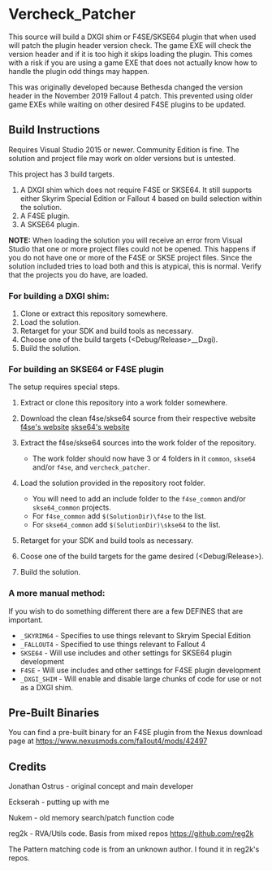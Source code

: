 # Vercheck_Patcher

This source will build a DXGI shim or F4SE/SKSE64 plugin that when used will patch the plugin header version check. The game EXE will check the version header and if it is too high it skips loading the plugin. This comes with a risk if you are using a game EXE that does not actually know how to handle the plugin odd things may happen.

This was originally developed because Bethesda changed the version header in the November 2019 Fallout 4 patch. This prevented using older game EXEs while waiting on other desired F4SE plugins to be updated.

## Build Instructions

Requires Visual Studio 2015 or newer. Community Edition is fine. The solution and project file may work on older versions but is untested.

This project has 3 build targets.
1) A DXGI shim which does not require F4SE or SKSE64. It still supports either Skyrim Special Edition or Fallout 4 based on build selection within the solution.
2) A F4SE plugin.
3) A SKSE64 plugin.

**NOTE:** When loading the solution you will receive an error from Visual Studio that one or more project files could not be opened. This happens if you do not have one or more of the F4SE or SKSE project files. Since the solution included tries to load both and this is atypical, this is normal. Verify that the projects you do have, are loaded.

### For building a DXGI shim:
1) Clone or extract this repository somewhere.
2) Load the solution.
3) Retarget for your SDK and build tools as necessary.
4) Choose one of the build targets (<Debug/Release>_<game>_Dxgi).
5) Build the solution.

### For building an SKSE64 or F4SE plugin

The setup requires special steps.

1) Extract or clone this repository into a work folder somewhere.
2) Download the clean f4se/skse64 source from their respective website [f4se's website](http://f4se.silverlock.org/) [skse64's website](http://skse.silverlock.org/)
3) Extract the f4se/skse64 sources into the work folder of the repository.

    * The work folder should now have 3 or 4 folders in it `common`, `skse64` and/or `f4se`, and `vercheck_patcher`.

4) Load the solution provided in the repository root folder.

    * You will need to add an include folder to the `f4se_common` and/or `skse64_common` projects.
    * For `f4se_common` add `$(SolutionDir)\f4se` to the list.
    * For `skse64_common` add `$(SolutionDir)\skse64` to the list.

5) Retarget for your SDK and build tools as necessary.
6) Coose one of the build targets for the game desired (<Debug/Release>_<game>_<xSE>).
7) Build the solution.

### A more manual method:

If you wish to do something different there are a few DEFINES that are important.

* `_SKYRIM64` - Specifies to use things relevant to Skryim Special Edition
* `_FALLOUT4` - Specified to use things relevant to Fallout 4
* `SKSE64` - Will use includes and other settings for SKSE64 plugin development
* `F4SE` - Will use includes and other settings for F4SE plugin development
* `_DXGI_SHIM` - Will enable and disable large chunks of code for use or not as a DXGI shim.

## Pre-Built Binaries

You can find a pre-built binary for an F4SE plugin from the Nexus download page at https://www.nexusmods.com/fallout4/mods/42497

## Credits

Jonathan Ostrus - original concept and main developer

Eckserah - putting up with me

Nukem - old memory search/patch function code

reg2k - RVA/Utils code. Basis from mixed repos https://github.com/reg2k

The Pattern matching code is from an unknown author. I found it in reg2k's repos.